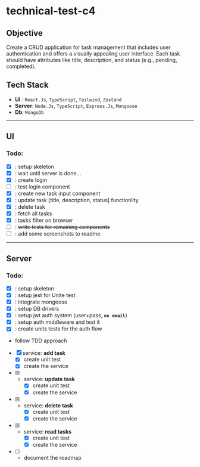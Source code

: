 # technical-test-c4

## Objective
Create a CRUD application for task management that includes user authentication and offers a visually
appealing user interface. Each task should have attributes like title, description, and status (e.g., pending,
completed).


## Tech Stack
- **Ui** : `React.Js`, `TypeScript`, `Tailwind`, `Zustand`
- **Server**: `Node.Js`, `TypeScript`, `Express.Js`, `Mongoose`
- **Db**: `MongoDb`
---
## UI
### Todo:
- [x] : setup skeleton
- [x] : wait until server is done...
- [x] : create login
- [ ] : test login component
- [x] : create new task input component
- [x] : update task [title, description, status] functionlity
- [x] : delete task 
- [x] : fetch all tasks
- [x] : tasks filter on browser
- [ ] : ~~write tests for remaining components~~
- [ ] : add some screenshots to readme
---
## Server
### Todo:
- [x] : setup skeleton
- [x] : setup jest for Unite test
- [x] : integrate mongoose
- [x] : setup DB drivers
- [x] : setup jwt auth system (user+pass, **`no email`**)
- [x] : setup auth middleware and test it
- [x] : create units tests for the auth flow
- follow TDD approach
- [x] service: **add task**
    - [x] create unit test
    - [x] create the service
- [x] - service: **update task** 
    - [x] create unit test
    - [x] create the service
- [x] - service: **delete task**
    - [x] create unit test
    - [x] create the service
- [x] - service: **read tasks** 
    - [x] create unit test
    - [x] create the service
- [ ] - document the roadmap
